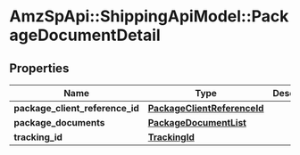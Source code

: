 # AmzSpApi::ShippingApiModel::PackageDocumentDetail

## Properties
Name | Type | Description | Notes
------------ | ------------- | ------------- | -------------
**package_client_reference_id** | [**PackageClientReferenceId**](PackageClientReferenceId.md) |  | 
**package_documents** | [**PackageDocumentList**](PackageDocumentList.md) |  | 
**tracking_id** | [**TrackingId**](TrackingId.md) |  | [optional] 

